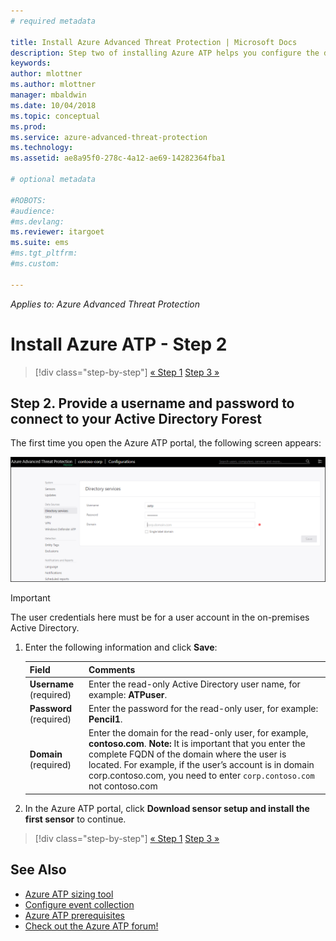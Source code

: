 ```yaml
---
# required metadata

title: Install Azure Advanced Threat Protection | Microsoft Docs
description: Step two of installing Azure ATP helps you configure the domain connectivity settings on your Azure ATP cloud service
keywords:
author: mlottner
ms.author: mlottner
manager: mbaldwin
ms.date: 10/04/2018
ms.topic: conceptual
ms.prod:
ms.service: azure-advanced-threat-protection
ms.technology:
ms.assetid: ae8a95f0-278c-4a12-ae69-14282364fba1

# optional metadata

#ROBOTS:
#audience:
#ms.devlang:
ms.reviewer: itargoet
ms.suite: ems
#ms.tgt_pltfrm:
#ms.custom:

---
```


*Applies to: Azure Advanced Threat Protection*



# Install Azure ATP - Step 2

>[!div class="step-by-step"]
[« Step 1](install-atp-step1.md)
[Step 3 »](install-atp-step3.md)

## Step 2. Provide a username and password to connect to your Active Directory Forest

The first time you open the Azure ATP portal, the following screen appears:

![Azure ATP welcome stage 1](media/directory-services.png)

> [!IMPORTANT]
> The user credentials here must be for a user account in the on-premises Active Directory. 


1.  Enter the following information and click **Save**:

    |Field|Comments|
    |---------|------------|
    |**Username** (required)|Enter the read-only Active Directory user name, for example: **ATPuser**.|
    |**Password** (required)|Enter the password for the read-only user, for example: **Pencil1**.|
    |**Domain** (required)|Enter the domain for the read-only user, for example, **contoso.com**. **Note:** It is important that you enter the complete FQDN of the domain where the user is located. For example, if the user’s account is in domain corp.contoso.com, you need to enter `corp.contoso.com` not contoso.com|

3. In the Azure ATP portal, click **Download sensor setup and install the first sensor** to continue.


>[!div class="step-by-step"]
[« Step 1](install-atp-step1.md)
[Step 3 »](install-atp-step3.md)


## See Also
- [Azure ATP sizing tool](http://aka.ms/aatpsizingtool)
- [Configure event collection](configure-event-collection.md)
- [Azure ATP prerequisites](atp-prerequisites.md)
- [Check out the Azure ATP forum!](https://aka.ms/azureatpcommunity)